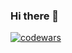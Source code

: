### Hi there 👋

[![codewars](https://www.codewars.com/users/fadsozaur/badges/large)](https://www.codewars.com/users/fadsozaur)

<!--
**Shurafads/Shurafads** is a ✨ _special_ ✨ repository because its `README.md` (this file) appears on your GitHub profile.

Here are some ideas to get you started:

- 🔭 I’m currently working on ...
- 🌱 I’m currently learning ...
- 👯 I’m looking to collaborate on ...
- 🤔 I’m looking for help with ...
- 💬 Ask me about ...
- 📫 How to reach me: ...
- 😄 Pronouns: ...
- ⚡ Fun fact: ...
-->
